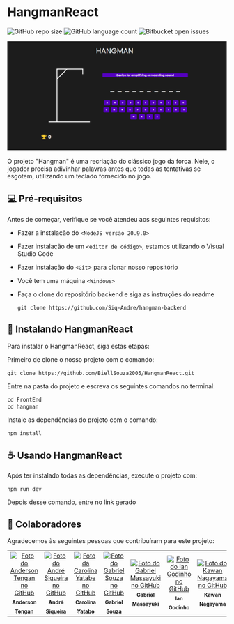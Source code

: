 # HangmanReact

![GitHub repo size](https://img.shields.io/github/repo-size/BiellSouza2005/HangmanReact?style=for-the-badge)
![GitHub language count](https://img.shields.io/github/languages/count/BiellSouza2005/HangmanReact?style=for-the-badge)
![Bitbucket open issues](https://img.shields.io/github/issues/BiellSouza2005/HangmanReact?style=for-the-badge)

<img src="Front-End/hangman/public/imagens/hangman.png" alt="imagem do jogo" />

<p>O projeto "Hangman" é uma recriação do clássico jogo da forca. Nele, o jogador precisa adivinhar palavras antes que todas as tentativas se esgotem, utilizando um teclado fornecido no jogo.</p>

## 💻 Pré-requisitos

Antes de começar, verifique se você atendeu aos seguintes requisitos:

- Fazer a instalação do `<NodeJS versão 20.9.0>`
- Fazer instalação de um `<editor de código>`, estamos utilizando o Visual Studio Code
- Fazer instalação do `<Git`> para clonar nosso repositório
- Você tem uma máquina `<Windows>`
- Faça o clone do repositório backend e siga as instruções do readme

  ```
  git clone https://github.com/Siq-Andre/hangman-backend
  ```

## 🚀 Instalando HangmanReact

Para instalar o HangmanReact, siga estas etapas:

Primeiro de clone o nosso projeto com o comando:
```
git clone https://github.com/BiellSouza2005/HangmanReact.git
```
Entre na pasta do projeto e escreva os seguintes comandos no terminal:
```
cd FrontEnd
cd hangman
```
Instale as dependências do projeto com o comando:
```
npm install
```
## ☕ Usando HangmanReact

Após ter instalado todas as dependências, execute o projeto com:
```
npm run dev
```
Depois desse comando, entre no link gerado

## 🤝 Colaboradores

Agradecemos às seguintes pessoas que contribuíram para este projeto:

<table>
  <tr>
    <td align="center">
      <a href="https://github.com/andersonTengan" title="GitHub do Anderson Tengan">
        <img src="https://github.com/andersonTengan.png" width="100px;" alt="Foto do Anderson Tengan no GitHub"/><br>
        <sub>
          <b>Anderson Tengan</b>
        </sub>
      </a>
    </td>
    <td align="center">
      <a href="https://github.com/siq-andre" title="GitHub do André Siqueira">
        <img src="https://github.com/siq-andre.png" width="100px;" alt="Foto do André Siqueira no GitHub"/><br>
        <sub>
          <b>André Siqueira</b>
        </sub>
      </a>
    </td>
    <td align="center">
      <a href="https://github.com/carolinayatabe" title="GitHub da Carolina Yatabe">
        <img src="https://github.com/carolinayatabe.png" width="100px;" alt="Foto da Carolina Yatabe no GitHub"/><br>
        <sub>
          <b>Carolina Yatabe</b>
        </sub>
      </a>
    </td>
    <td align="center">
      <a href="https://github.com/biellSouza2005" title="GitHub do Gabriel Souza">
        <img src="https://github.com/biellSouza2005.png" width="100px;" alt="Foto do Gabriel Souza no GitHub"/><br>
        <sub>
          <b>Gabriel Souza</b>
        </sub>
      </a>
    </td>
    <td align="center">
      <a href="https://github.com/massayukiotaki" title="GitHub do Gabriel Massayuki">
        <img src="https://github.com/massayukiotaki.png" width="100px;" alt="Foto do Gabriel Massayuki no GitHub"/><br>
        <sub>
          <b>Gabriel Massayuki</b>
        </sub>
      </a>
    </td>
    <td align="center">
      <a href="https://github.com/iangodinho" title="GitHub do Ian Godinho">
        <img src="https://github.com/iangodinho.png" width="100px;" alt="Foto do Ian Godinho no GitHub"/><br>
        <sub>
          <b>Ian Godinho</b>
        </sub>
      </a>
    </td>
    <td align="center">
      <a href="https://github.com/KMNagayama" title="GitHub do Kawan Nagayama">
        <img src="https://github.com/KMNagayama.png" width="100px;" alt="Foto do Kawan Nagayama no GitHub"/><br>
        <sub>
          <b>Kawan Nagayama</b>
        </sub>
      </a>
    </td>
    <td align="center">
      <a href="https://github.com/KevinScavassin" title="GitHub do Kevin Suzuki">
        <img src="https://github.com/KevinScavassin.png" width="100px;" alt="Foto do Kevin Suzuki no GitHub"/><br>
        <sub>
          <b>Kevin Suzuki</b>
        </sub>
      </a>
    </td>
  </tr>
</table>



